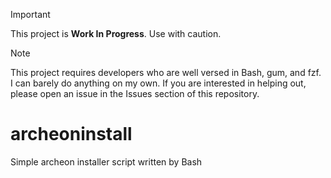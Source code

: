 > [!IMPORTANT]
> This project is **Work In Progress**. Use with caution.

> [!NOTE]
> This project requires developers who are well versed in Bash, gum, and fzf. I can barely do anything on my own. If you are interested in helping out, please open an issue in the Issues section of this repository.

# archeoninstall
Simple archeon installer script written by Bash
